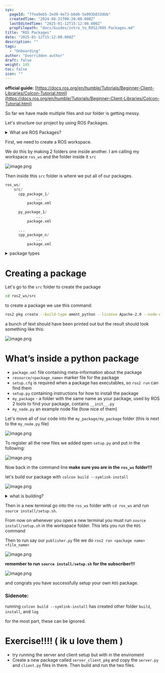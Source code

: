```yaml
---
sys:
  pageId: "7fea9eb5-2ed9-4e73-b6d6-5e093b833dbb"
  createdTime: "2024-08-21T00:28:00.000Z"
  lastEditedTime: "2025-01-12T15:12:00.000Z"
  propFilepath: "docs/Guides/intro_to_ROS2/ROS Packages.md"
title: "ROS Packages"
date: "2025-01-12T15:12:00.000Z"
description: ""
tags:
  - "Onboarding"
author: "Overridden author"
draft: false
weight: 145
toc: false
icon: ""
---
```


**official guide:** [https://docs.ros.org/en/humble/Tutorials/Beginner-Client-Libraries/Colcon-Tutorial.html](https://docs.ros.org/en/humble/Tutorials/Beginner-Client-Libraries/Colcon-Tutorial.html)

So far we have made multiple files and our folder is getting messy.

Let's structure our project by using ROS Packages.

<details>

<summary>What are ROS Packages?</summary>

ROS Packages are, as the name implies, packages of code that are highly sharable between ROS developers.

They consist of a folder, `package.xml` file, and source code

```python
      cpp_package_1/
		      ... imagine much code files here ..
          package.xml
```

</details>

First, we need to create a ROS workspace.

We do this by making 2 folders one inside another. I am calling my workspace `ros_ws` and the folder inside it `src`

![image.png](https://prod-files-secure.s3.us-west-2.amazonaws.com/d518164a-d88e-44d1-a4ee-3adb3bd8bce0/70706947-fd18-4537-a67b-e12946812d31/image.png?X-Amz-Algorithm=AWS4-HMAC-SHA256&X-Amz-Content-Sha256=UNSIGNED-PAYLOAD&X-Amz-Credential=ASIAZI2LB466WJFOZBJU%2F20250704%2Fus-west-2%2Fs3%2Faws4_request&X-Amz-Date=20250704T132353Z&X-Amz-Expires=3600&X-Amz-Security-Token=IQoJb3JpZ2luX2VjECUaCXVzLXdlc3QtMiJHMEUCIQCsEqqxIXqvZ01AGQwsHYesDYJxlhLFfFHKlpO3BnHXYwIgCM1Fl9JvvjH7Ia41PdDnua3RGsTICSfMws%2FQ1fJJw08q%2FwMILhAAGgw2Mzc0MjMxODM4MDUiDGkkafI%2BBpjidiSudyrcA4%2B9bmgl4iBcqOFvtnOyXJ72t16hdreTxu97EHRqZLbP14bw5tSUOkn1AMoeYR6mvt0w5yXARQ9lecjllYkQuIt11kIns0MfZgQbO1htiXapv4pQovsiXuD2gW%2BvJPbHQ96P90c3YnzDTmBIRKCSLBDxR8rRKAvAUA8BB7%2Fh7Sos8uHOlju2g2KQ6Zxivc5oSX8tBnfKiNiNv9MB5gEieG6ZvFvjVjyKdp4eSaBj6nwesucvHzCgg%2BKUScVFR2PbU3%2FrfnTI4%2FlOFmtoSfUZuimnuFR50FvbUXprEFJCwty4QHnJzRu8xjqviAgeIVXijLnU7b%2BKN2J9NZE5MKjF%2FszOSghEfLqwqa9yTFio5i4zSLgP%2BepqjlnnJSsQzWe0ePkTN%2BM0XsgK2pNqabzkO6d%2FnHdqRGCkeAhdUo2crU0EY%2BMu4Ww7d2nkIPOj0sCxVnm0LEkntqRorzMiBWP9ko8pZMjjHM6Pt1h3LWPf8Q9jCV1tVycO3tLDnvgveexL3tNrzGDi%2FSW3Me4K2g9rExEmui6p%2BVtKX7xPcunrFMDPfTja4uP8PgQZZCZJyKmaXMAEjk043Kr15vZ7SayahQLFrCub%2BPpfYI59c1epgVp5dueRb4XZzOq8MMsjMOSbn8MGOqUBQUIQOJsL4Yz3wwwRMpNFeEfqbG3mAhsOmkqNVygj2XPmS8s8MF0Tjkxhn9Be1Cb%2FFT29EhSB29PQv8RHFjnoXVyyOwyU8n2GwN3FgyIMisJ1%2Fbr8PFLuYy5ulEd%2BfCg6MdcxdhaBiNkNxK73JZ3x7inIecdvDffDJVRbZLMv4wPZT1xpVWQGgnrybe5nxx6qcyZaiMTAKoQTjwOV8HwciLV0Lgcp&X-Amz-Signature=9ea14882fdeeee133a13815cc39d74e51890b7263235ff3b816b365862cfeb1d&X-Amz-SignedHeaders=host&x-amz-checksum-mode=ENABLED&x-id=GetObject)

Then inside this `src` folder is where we put all of our packages.

```python
ros_ws/
    src/
      cpp_package_1/
		      ...
          package.xml

      py_package_1/
		      ...
          package.xml

      ...
      cpp_package_n/
		      ...
          package.xml

```

<details>

<summary>package types</summary>

packages can be either `C++` or python.

the intern file structure is different for each but for this guide we will stick to creating python packages

</details>

# Creating a package

Let's go to the `src` folder to create the package

```bash
cd ros2_ws/src
```

to create a package we use this command:

```bash
ros2 pkg create --build-type ament_python --license Apache-2.0 --node-name my_node my_package
```

a bunch of text should have been printed out but the result should look something like this:

![image.png](https://prod-files-secure.s3.us-west-2.amazonaws.com/d518164a-d88e-44d1-a4ee-3adb3bd8bce0/e6cf1e3f-8512-4a3e-b131-079f800bf3e8/image.png?X-Amz-Algorithm=AWS4-HMAC-SHA256&X-Amz-Content-Sha256=UNSIGNED-PAYLOAD&X-Amz-Credential=ASIAZI2LB466WJFOZBJU%2F20250704%2Fus-west-2%2Fs3%2Faws4_request&X-Amz-Date=20250704T132353Z&X-Amz-Expires=3600&X-Amz-Security-Token=IQoJb3JpZ2luX2VjECUaCXVzLXdlc3QtMiJHMEUCIQCsEqqxIXqvZ01AGQwsHYesDYJxlhLFfFHKlpO3BnHXYwIgCM1Fl9JvvjH7Ia41PdDnua3RGsTICSfMws%2FQ1fJJw08q%2FwMILhAAGgw2Mzc0MjMxODM4MDUiDGkkafI%2BBpjidiSudyrcA4%2B9bmgl4iBcqOFvtnOyXJ72t16hdreTxu97EHRqZLbP14bw5tSUOkn1AMoeYR6mvt0w5yXARQ9lecjllYkQuIt11kIns0MfZgQbO1htiXapv4pQovsiXuD2gW%2BvJPbHQ96P90c3YnzDTmBIRKCSLBDxR8rRKAvAUA8BB7%2Fh7Sos8uHOlju2g2KQ6Zxivc5oSX8tBnfKiNiNv9MB5gEieG6ZvFvjVjyKdp4eSaBj6nwesucvHzCgg%2BKUScVFR2PbU3%2FrfnTI4%2FlOFmtoSfUZuimnuFR50FvbUXprEFJCwty4QHnJzRu8xjqviAgeIVXijLnU7b%2BKN2J9NZE5MKjF%2FszOSghEfLqwqa9yTFio5i4zSLgP%2BepqjlnnJSsQzWe0ePkTN%2BM0XsgK2pNqabzkO6d%2FnHdqRGCkeAhdUo2crU0EY%2BMu4Ww7d2nkIPOj0sCxVnm0LEkntqRorzMiBWP9ko8pZMjjHM6Pt1h3LWPf8Q9jCV1tVycO3tLDnvgveexL3tNrzGDi%2FSW3Me4K2g9rExEmui6p%2BVtKX7xPcunrFMDPfTja4uP8PgQZZCZJyKmaXMAEjk043Kr15vZ7SayahQLFrCub%2BPpfYI59c1epgVp5dueRb4XZzOq8MMsjMOSbn8MGOqUBQUIQOJsL4Yz3wwwRMpNFeEfqbG3mAhsOmkqNVygj2XPmS8s8MF0Tjkxhn9Be1Cb%2FFT29EhSB29PQv8RHFjnoXVyyOwyU8n2GwN3FgyIMisJ1%2Fbr8PFLuYy5ulEd%2BfCg6MdcxdhaBiNkNxK73JZ3x7inIecdvDffDJVRbZLMv4wPZT1xpVWQGgnrybe5nxx6qcyZaiMTAKoQTjwOV8HwciLV0Lgcp&X-Amz-Signature=449b605cdb70fb540befce257a269450a707ce97e425b578dd06221bdff1b1e1&X-Amz-SignedHeaders=host&x-amz-checksum-mode=ENABLED&x-id=GetObject)

# What’s inside a python package

- `package.xml` file containing meta-information about the package
- `resource/<package_name>` marker file for the package
- `setup.cfg` is required when a package has executables, so `ros2 run` can find them
- `setup.py` containing instructions for how to install the package
- `my_package` - a folder with the same name as your package, used by ROS 2 tools to find your package, contains `__init__.py`
- `my_node.py` an example node file (how nice of them)

Let's move all of our code into the `my_package/my_package` folder (this is next to the `my_node.py` file)

![image.png](https://prod-files-secure.s3.us-west-2.amazonaws.com/d518164a-d88e-44d1-a4ee-3adb3bd8bce0/9ce58f11-0da9-4d3e-b86d-506a9685d378/image.png?X-Amz-Algorithm=AWS4-HMAC-SHA256&X-Amz-Content-Sha256=UNSIGNED-PAYLOAD&X-Amz-Credential=ASIAZI2LB466WJFOZBJU%2F20250704%2Fus-west-2%2Fs3%2Faws4_request&X-Amz-Date=20250704T132353Z&X-Amz-Expires=3600&X-Amz-Security-Token=IQoJb3JpZ2luX2VjECUaCXVzLXdlc3QtMiJHMEUCIQCsEqqxIXqvZ01AGQwsHYesDYJxlhLFfFHKlpO3BnHXYwIgCM1Fl9JvvjH7Ia41PdDnua3RGsTICSfMws%2FQ1fJJw08q%2FwMILhAAGgw2Mzc0MjMxODM4MDUiDGkkafI%2BBpjidiSudyrcA4%2B9bmgl4iBcqOFvtnOyXJ72t16hdreTxu97EHRqZLbP14bw5tSUOkn1AMoeYR6mvt0w5yXARQ9lecjllYkQuIt11kIns0MfZgQbO1htiXapv4pQovsiXuD2gW%2BvJPbHQ96P90c3YnzDTmBIRKCSLBDxR8rRKAvAUA8BB7%2Fh7Sos8uHOlju2g2KQ6Zxivc5oSX8tBnfKiNiNv9MB5gEieG6ZvFvjVjyKdp4eSaBj6nwesucvHzCgg%2BKUScVFR2PbU3%2FrfnTI4%2FlOFmtoSfUZuimnuFR50FvbUXprEFJCwty4QHnJzRu8xjqviAgeIVXijLnU7b%2BKN2J9NZE5MKjF%2FszOSghEfLqwqa9yTFio5i4zSLgP%2BepqjlnnJSsQzWe0ePkTN%2BM0XsgK2pNqabzkO6d%2FnHdqRGCkeAhdUo2crU0EY%2BMu4Ww7d2nkIPOj0sCxVnm0LEkntqRorzMiBWP9ko8pZMjjHM6Pt1h3LWPf8Q9jCV1tVycO3tLDnvgveexL3tNrzGDi%2FSW3Me4K2g9rExEmui6p%2BVtKX7xPcunrFMDPfTja4uP8PgQZZCZJyKmaXMAEjk043Kr15vZ7SayahQLFrCub%2BPpfYI59c1epgVp5dueRb4XZzOq8MMsjMOSbn8MGOqUBQUIQOJsL4Yz3wwwRMpNFeEfqbG3mAhsOmkqNVygj2XPmS8s8MF0Tjkxhn9Be1Cb%2FFT29EhSB29PQv8RHFjnoXVyyOwyU8n2GwN3FgyIMisJ1%2Fbr8PFLuYy5ulEd%2BfCg6MdcxdhaBiNkNxK73JZ3x7inIecdvDffDJVRbZLMv4wPZT1xpVWQGgnrybe5nxx6qcyZaiMTAKoQTjwOV8HwciLV0Lgcp&X-Amz-Signature=7d2df339205bb85935bf78a09928d7a05f9d4199c7a5141ae18580799065ecd9&X-Amz-SignedHeaders=host&x-amz-checksum-mode=ENABLED&x-id=GetObject)

To register all the new files we added open `setup.py` and put in the following:

![image.png](https://prod-files-secure.s3.us-west-2.amazonaws.com/d518164a-d88e-44d1-a4ee-3adb3bd8bce0/1cd7c262-4cae-4496-9d75-c178537d24a2/image.png?X-Amz-Algorithm=AWS4-HMAC-SHA256&X-Amz-Content-Sha256=UNSIGNED-PAYLOAD&X-Amz-Credential=ASIAZI2LB466WJFOZBJU%2F20250704%2Fus-west-2%2Fs3%2Faws4_request&X-Amz-Date=20250704T132353Z&X-Amz-Expires=3600&X-Amz-Security-Token=IQoJb3JpZ2luX2VjECUaCXVzLXdlc3QtMiJHMEUCIQCsEqqxIXqvZ01AGQwsHYesDYJxlhLFfFHKlpO3BnHXYwIgCM1Fl9JvvjH7Ia41PdDnua3RGsTICSfMws%2FQ1fJJw08q%2FwMILhAAGgw2Mzc0MjMxODM4MDUiDGkkafI%2BBpjidiSudyrcA4%2B9bmgl4iBcqOFvtnOyXJ72t16hdreTxu97EHRqZLbP14bw5tSUOkn1AMoeYR6mvt0w5yXARQ9lecjllYkQuIt11kIns0MfZgQbO1htiXapv4pQovsiXuD2gW%2BvJPbHQ96P90c3YnzDTmBIRKCSLBDxR8rRKAvAUA8BB7%2Fh7Sos8uHOlju2g2KQ6Zxivc5oSX8tBnfKiNiNv9MB5gEieG6ZvFvjVjyKdp4eSaBj6nwesucvHzCgg%2BKUScVFR2PbU3%2FrfnTI4%2FlOFmtoSfUZuimnuFR50FvbUXprEFJCwty4QHnJzRu8xjqviAgeIVXijLnU7b%2BKN2J9NZE5MKjF%2FszOSghEfLqwqa9yTFio5i4zSLgP%2BepqjlnnJSsQzWe0ePkTN%2BM0XsgK2pNqabzkO6d%2FnHdqRGCkeAhdUo2crU0EY%2BMu4Ww7d2nkIPOj0sCxVnm0LEkntqRorzMiBWP9ko8pZMjjHM6Pt1h3LWPf8Q9jCV1tVycO3tLDnvgveexL3tNrzGDi%2FSW3Me4K2g9rExEmui6p%2BVtKX7xPcunrFMDPfTja4uP8PgQZZCZJyKmaXMAEjk043Kr15vZ7SayahQLFrCub%2BPpfYI59c1epgVp5dueRb4XZzOq8MMsjMOSbn8MGOqUBQUIQOJsL4Yz3wwwRMpNFeEfqbG3mAhsOmkqNVygj2XPmS8s8MF0Tjkxhn9Be1Cb%2FFT29EhSB29PQv8RHFjnoXVyyOwyU8n2GwN3FgyIMisJ1%2Fbr8PFLuYy5ulEd%2BfCg6MdcxdhaBiNkNxK73JZ3x7inIecdvDffDJVRbZLMv4wPZT1xpVWQGgnrybe5nxx6qcyZaiMTAKoQTjwOV8HwciLV0Lgcp&X-Amz-Signature=4a096dedf09a13253212659aceeed5372cdf063eb86c1c3ff4f836619337851b&X-Amz-SignedHeaders=host&x-amz-checksum-mode=ENABLED&x-id=GetObject)

Now back in the command line **make sure you are in the** **`ros_ws`** **folder!!!**

let's build our package with `colcon build --symlink-install`

![image.png](https://prod-files-secure.s3.us-west-2.amazonaws.com/d518164a-d88e-44d1-a4ee-3adb3bd8bce0/2f2a0d27-b173-48fd-b189-5f5c0ce65619/image.png?X-Amz-Algorithm=AWS4-HMAC-SHA256&X-Amz-Content-Sha256=UNSIGNED-PAYLOAD&X-Amz-Credential=ASIAZI2LB466WJFOZBJU%2F20250704%2Fus-west-2%2Fs3%2Faws4_request&X-Amz-Date=20250704T132353Z&X-Amz-Expires=3600&X-Amz-Security-Token=IQoJb3JpZ2luX2VjECUaCXVzLXdlc3QtMiJHMEUCIQCsEqqxIXqvZ01AGQwsHYesDYJxlhLFfFHKlpO3BnHXYwIgCM1Fl9JvvjH7Ia41PdDnua3RGsTICSfMws%2FQ1fJJw08q%2FwMILhAAGgw2Mzc0MjMxODM4MDUiDGkkafI%2BBpjidiSudyrcA4%2B9bmgl4iBcqOFvtnOyXJ72t16hdreTxu97EHRqZLbP14bw5tSUOkn1AMoeYR6mvt0w5yXARQ9lecjllYkQuIt11kIns0MfZgQbO1htiXapv4pQovsiXuD2gW%2BvJPbHQ96P90c3YnzDTmBIRKCSLBDxR8rRKAvAUA8BB7%2Fh7Sos8uHOlju2g2KQ6Zxivc5oSX8tBnfKiNiNv9MB5gEieG6ZvFvjVjyKdp4eSaBj6nwesucvHzCgg%2BKUScVFR2PbU3%2FrfnTI4%2FlOFmtoSfUZuimnuFR50FvbUXprEFJCwty4QHnJzRu8xjqviAgeIVXijLnU7b%2BKN2J9NZE5MKjF%2FszOSghEfLqwqa9yTFio5i4zSLgP%2BepqjlnnJSsQzWe0ePkTN%2BM0XsgK2pNqabzkO6d%2FnHdqRGCkeAhdUo2crU0EY%2BMu4Ww7d2nkIPOj0sCxVnm0LEkntqRorzMiBWP9ko8pZMjjHM6Pt1h3LWPf8Q9jCV1tVycO3tLDnvgveexL3tNrzGDi%2FSW3Me4K2g9rExEmui6p%2BVtKX7xPcunrFMDPfTja4uP8PgQZZCZJyKmaXMAEjk043Kr15vZ7SayahQLFrCub%2BPpfYI59c1epgVp5dueRb4XZzOq8MMsjMOSbn8MGOqUBQUIQOJsL4Yz3wwwRMpNFeEfqbG3mAhsOmkqNVygj2XPmS8s8MF0Tjkxhn9Be1Cb%2FFT29EhSB29PQv8RHFjnoXVyyOwyU8n2GwN3FgyIMisJ1%2Fbr8PFLuYy5ulEd%2BfCg6MdcxdhaBiNkNxK73JZ3x7inIecdvDffDJVRbZLMv4wPZT1xpVWQGgnrybe5nxx6qcyZaiMTAKoQTjwOV8HwciLV0Lgcp&X-Amz-Signature=a8d42d4ca6d41e1c0cc7062ad3b041380a960e8196bd39ba9437a63d4bda0551&X-Amz-SignedHeaders=host&x-amz-checksum-mode=ENABLED&x-id=GetObject)

<details>

<summary>what is building?</summary>

if you are a CS major at Rose-Hulman you will learn the answer to this in CSSE132

but TLDR; is it combines all the code files into one program that can be run easily 

</details>

Then in a new terminal go into the `ros_ws` folder with `cd ros_ws` and run `source install/setup.sh`. 

From now on whenever you open a new terminal you must run `source install/setup.sh` in the workspace folder. This lets you run the `ROS` command

Then to run say our `publisher.py` file we do `ros2 run <package name> <file_name>`

![image.png](https://prod-files-secure.s3.us-west-2.amazonaws.com/d518164a-d88e-44d1-a4ee-3adb3bd8bce0/4f4b1219-3a44-4632-aa0a-ce3471699f59/image.png?X-Amz-Algorithm=AWS4-HMAC-SHA256&X-Amz-Content-Sha256=UNSIGNED-PAYLOAD&X-Amz-Credential=ASIAZI2LB466WJFOZBJU%2F20250704%2Fus-west-2%2Fs3%2Faws4_request&X-Amz-Date=20250704T132353Z&X-Amz-Expires=3600&X-Amz-Security-Token=IQoJb3JpZ2luX2VjECUaCXVzLXdlc3QtMiJHMEUCIQCsEqqxIXqvZ01AGQwsHYesDYJxlhLFfFHKlpO3BnHXYwIgCM1Fl9JvvjH7Ia41PdDnua3RGsTICSfMws%2FQ1fJJw08q%2FwMILhAAGgw2Mzc0MjMxODM4MDUiDGkkafI%2BBpjidiSudyrcA4%2B9bmgl4iBcqOFvtnOyXJ72t16hdreTxu97EHRqZLbP14bw5tSUOkn1AMoeYR6mvt0w5yXARQ9lecjllYkQuIt11kIns0MfZgQbO1htiXapv4pQovsiXuD2gW%2BvJPbHQ96P90c3YnzDTmBIRKCSLBDxR8rRKAvAUA8BB7%2Fh7Sos8uHOlju2g2KQ6Zxivc5oSX8tBnfKiNiNv9MB5gEieG6ZvFvjVjyKdp4eSaBj6nwesucvHzCgg%2BKUScVFR2PbU3%2FrfnTI4%2FlOFmtoSfUZuimnuFR50FvbUXprEFJCwty4QHnJzRu8xjqviAgeIVXijLnU7b%2BKN2J9NZE5MKjF%2FszOSghEfLqwqa9yTFio5i4zSLgP%2BepqjlnnJSsQzWe0ePkTN%2BM0XsgK2pNqabzkO6d%2FnHdqRGCkeAhdUo2crU0EY%2BMu4Ww7d2nkIPOj0sCxVnm0LEkntqRorzMiBWP9ko8pZMjjHM6Pt1h3LWPf8Q9jCV1tVycO3tLDnvgveexL3tNrzGDi%2FSW3Me4K2g9rExEmui6p%2BVtKX7xPcunrFMDPfTja4uP8PgQZZCZJyKmaXMAEjk043Kr15vZ7SayahQLFrCub%2BPpfYI59c1epgVp5dueRb4XZzOq8MMsjMOSbn8MGOqUBQUIQOJsL4Yz3wwwRMpNFeEfqbG3mAhsOmkqNVygj2XPmS8s8MF0Tjkxhn9Be1Cb%2FFT29EhSB29PQv8RHFjnoXVyyOwyU8n2GwN3FgyIMisJ1%2Fbr8PFLuYy5ulEd%2BfCg6MdcxdhaBiNkNxK73JZ3x7inIecdvDffDJVRbZLMv4wPZT1xpVWQGgnrybe5nxx6qcyZaiMTAKoQTjwOV8HwciLV0Lgcp&X-Amz-Signature=e90485013c0f2472b8a044c5e904c5812ce100fa7ed18d6cac00e1a6630e0d9b&X-Amz-SignedHeaders=host&x-amz-checksum-mode=ENABLED&x-id=GetObject)

**remember to run** **`source install/setup.sh`** **for the subscriber!!!**

![image.png](https://prod-files-secure.s3.us-west-2.amazonaws.com/d518164a-d88e-44d1-a4ee-3adb3bd8bce0/02121119-dad4-49ec-8356-c956108b4243/image.png?X-Amz-Algorithm=AWS4-HMAC-SHA256&X-Amz-Content-Sha256=UNSIGNED-PAYLOAD&X-Amz-Credential=ASIAZI2LB466WJFOZBJU%2F20250704%2Fus-west-2%2Fs3%2Faws4_request&X-Amz-Date=20250704T132353Z&X-Amz-Expires=3600&X-Amz-Security-Token=IQoJb3JpZ2luX2VjECUaCXVzLXdlc3QtMiJHMEUCIQCsEqqxIXqvZ01AGQwsHYesDYJxlhLFfFHKlpO3BnHXYwIgCM1Fl9JvvjH7Ia41PdDnua3RGsTICSfMws%2FQ1fJJw08q%2FwMILhAAGgw2Mzc0MjMxODM4MDUiDGkkafI%2BBpjidiSudyrcA4%2B9bmgl4iBcqOFvtnOyXJ72t16hdreTxu97EHRqZLbP14bw5tSUOkn1AMoeYR6mvt0w5yXARQ9lecjllYkQuIt11kIns0MfZgQbO1htiXapv4pQovsiXuD2gW%2BvJPbHQ96P90c3YnzDTmBIRKCSLBDxR8rRKAvAUA8BB7%2Fh7Sos8uHOlju2g2KQ6Zxivc5oSX8tBnfKiNiNv9MB5gEieG6ZvFvjVjyKdp4eSaBj6nwesucvHzCgg%2BKUScVFR2PbU3%2FrfnTI4%2FlOFmtoSfUZuimnuFR50FvbUXprEFJCwty4QHnJzRu8xjqviAgeIVXijLnU7b%2BKN2J9NZE5MKjF%2FszOSghEfLqwqa9yTFio5i4zSLgP%2BepqjlnnJSsQzWe0ePkTN%2BM0XsgK2pNqabzkO6d%2FnHdqRGCkeAhdUo2crU0EY%2BMu4Ww7d2nkIPOj0sCxVnm0LEkntqRorzMiBWP9ko8pZMjjHM6Pt1h3LWPf8Q9jCV1tVycO3tLDnvgveexL3tNrzGDi%2FSW3Me4K2g9rExEmui6p%2BVtKX7xPcunrFMDPfTja4uP8PgQZZCZJyKmaXMAEjk043Kr15vZ7SayahQLFrCub%2BPpfYI59c1epgVp5dueRb4XZzOq8MMsjMOSbn8MGOqUBQUIQOJsL4Yz3wwwRMpNFeEfqbG3mAhsOmkqNVygj2XPmS8s8MF0Tjkxhn9Be1Cb%2FFT29EhSB29PQv8RHFjnoXVyyOwyU8n2GwN3FgyIMisJ1%2Fbr8PFLuYy5ulEd%2BfCg6MdcxdhaBiNkNxK73JZ3x7inIecdvDffDJVRbZLMv4wPZT1xpVWQGgnrybe5nxx6qcyZaiMTAKoQTjwOV8HwciLV0Lgcp&X-Amz-Signature=96bf1941da024274c5d6e1c4c8762762dd74fac75de60c6bc4ce654739819bc1&X-Amz-SignedHeaders=host&x-amz-checksum-mode=ENABLED&x-id=GetObject)

and congrats you have successfully setup your own `ROS` package.

### Sidenote:

running `colcon build --symlink-install` has created other folder `build`, `install`, and `log`

for the most part, these can be ignored.

# Exercise!!!! ( ik u love them )

- try running the server and client setup but with in the enviroment
- Create a new package called `server_client_pkg` and copy the `server.py` and `client.py` files in there. Then build and run the two files.
